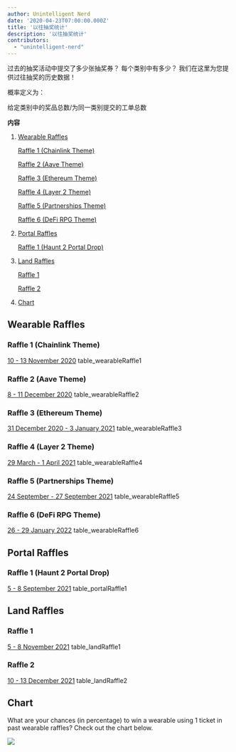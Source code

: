 ```yaml
---
author: Unintelligent Nerd
date: '2020-04-23T07:00:00.000Z'
title: '以往抽奖统计'
description: '以往抽奖统计'
contributors:
  - "unintelligent-nerd"
---
```


过去的抽奖活动中提交了多少张抽奖券？ 每个类别中有多少？ 我们在这里为您提供过往抽奖的历史数据！

概率定义为：

给定类别中的奖品总数/为同一类别提交的工单总数

<div class="contentsBox">

**内容**

<ol>
<li><a href=#wearable-raffles>Wearable Raffles</a></li>
<p><a href=#raffle-1--chainlink-theme->Raffle 1 (Chainlink Theme)</a></p>
<p><a href=#raffle-2--aave-theme->Raffle 2 (Aave Theme)</a></p>
<p><a href=#raffle-3--ethereum-theme->Raffle 3 (Ethereum Theme)</a></p>
<p><a href=#raffle-4--layer-2-theme->Raffle 4 (Layer 2 Theme)</a></p>
<p><a href=#raffle-5--partnerships-theme->Raffle 5 (Partnerships Theme)</a></p>
<p><a href=#raffle-6--defi-rpg-theme->Raffle 6 (DeFi RPG Theme)</a></p>
<li><a href=#portal-raffles>Portal Raffles</a></li>
<p><a href=#raffle-1--haunt-2-portal-drop->Raffle 1 (Haunt 2 Portal Drop)</a></p>
<li><a href=#land-raffles>Land Raffles</a></li>
<p><a href=#raffle-1>Raffle 1</a></p>
<p><a href=#raffle-2>Raffle 2</a></p>
<li><a href=#chart>Chart</a></li>
</ol>

</div>

## Wearable Raffles

### Raffle 1 (Chainlink Theme)
[10 - 13 November 2020](https://aavegotchi.medium.com/stake-ghst-make-frens-live-on-ethereum-mainnet-658bd507d67b) table_wearableRaffle1

### Raffle 2 (Aave Theme)
[8 - 11 December 2020](https://aavegotchi.medium.com/aavesome-announcing-an-aave-themed-nft-raffle-details-prize-list-inside-2d95c0af92a0) table_wearableRaffle2

### Raffle 3 (Ethereum Theme)
[31 December 2020 - 3 January 2021](https://aavegotchi.medium.com/release-the-aapes-aavegotchi-raffle-3-details-revealed-3d7af1feb7ad) table_wearableRaffle3

### Raffle 4 (Layer 2 Theme)
[29 March - 1 April 2021](https://aavegotchi.medium.com/layer2-lfg-raffle-4-details-announced-29ee1a61e9f9) table_wearableRaffle4

### Raffle 5 (Partnerships Theme)
[24 September - 27 September 2021](https://aavegotchi.medium.com/got-frens-raffle-5-exclusive-wearables-revealed-f8543b6ab225) table_wearableRaffle5

### Raffle 6 (DeFi RPG Theme)
[26 - 29 January 2022](https://aavegotchi.medium.com/aavegotchi-defi-rpg-wearables-raffle-revealed-468632d055d8) table_wearableRaffle6

## Portal Raffles

### Raffle 1 (Haunt 2 Portal Drop)
[5 - 8 September 2021](https://aavegotchi.medium.com/120-days-of-gotchi-6fad19d5c82e) table_portalRaffle1

## Land Raffles

### Raffle 1
[5 - 8 November 2021](https://aavegotchi.medium.com/first-gotchiverse-land-raffle-confirmed-for-novembers-first-weekend-2c1ac538e54e) table_landRaffle1

### Raffle 2
[10 - 13 December 2021](https://aavegotchi.medium.com/second-gotchiverse-land-sale-confirmed-to-begin-december-2nd-8bc7b7dd9957) table_landRaffle2

## Chart

What are your chances (in percentage) to win a wearable using 1 ticket in past wearable raffles? Check out the chart below.

<img src="/raffles-stats/raffle-stats-chart.png" />